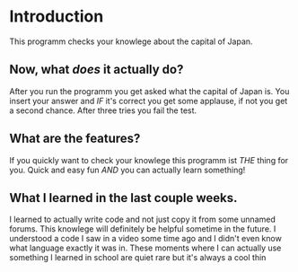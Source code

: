 # Introduction

This programm checks your knowlege about the capital of Japan. 

## Now, what *does* it actually do?

After you run the programm you get asked what the capital of Japan is. You insert your answer and *IF* it's correct you get some applause, if not you get a second chance. After three tries you fail the test.

## What are the features?

If you quickly want to check your knowlege this programm ist *THE* thing for you. Quick and easy fun *AND* you can actually learn something!

## What I learned in the last couple weeks.

I learned to actually write code and not just copy it from some unnamed forums. This knowlege will definitely be helpful sometime in the future. I understood a code I saw in a video some time ago and I didn't even know what language exactly it was in. These moments where I can actually use something I learned in school are quiet rare but it's always a cool thin




